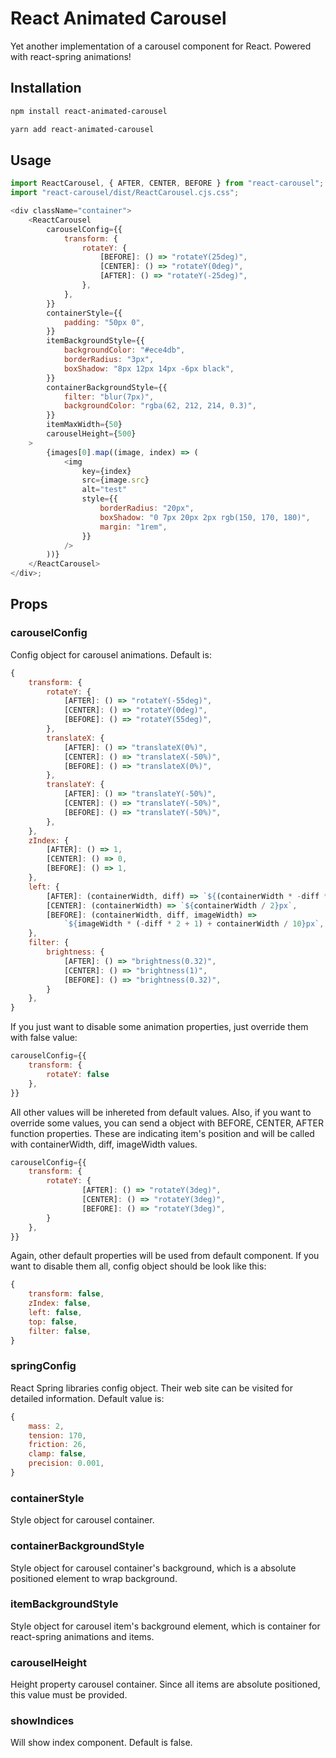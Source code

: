 # React Animated Carousel

Yet another implementation of a carousel component for React. Powered with react-spring animations!

## Installation

```bash
npm install react-animated-carousel
```

```bash
yarn add react-animated-carousel
```

## Usage

```javascript
import ReactCarousel, { AFTER, CENTER, BEFORE } from "react-carousel";
import "react-carousel/dist/ReactCarousel.cjs.css";

<div className="container">
    <ReactCarousel
        carouselConfig={{
            transform: {
                rotateY: {
                    [BEFORE]: () => "rotateY(25deg)",
                    [CENTER]: () => "rotateY(0deg)",
                    [AFTER]: () => "rotateY(-25deg)",
                },
            },
        }}
        containerStyle={{
            padding: "50px 0",
        }}
        itemBackgroundStyle={{
            backgroundColor: "#ece4db",
            borderRadius: "3px",
            boxShadow: "8px 12px 14px -6px black",
        }}
        containerBackgroundStyle={{
            filter: "blur(7px)",
            backgroundColor: "rgba(62, 212, 214, 0.3)",
        }}
        itemMaxWidth={50}
        carouselHeight={500}
    >
        {images[0].map((image, index) => (
            <img
                key={index}
                src={image.src}
                alt="test"
                style={{
                    borderRadius: "20px",
                    boxShadow: "0 7px 20px 2px rgb(150, 170, 180)",
                    margin: "1rem",
                }}
            />
        ))}
    </ReactCarousel>
</div>;
```

## Props

### carouselConfig

Config object for carousel animations. Default is:

```javascript
{
    transform: {
        rotateY: {
            [AFTER]: () => "rotateY(-55deg)",
            [CENTER]: () => "rotateY(0deg)",
            [BEFORE]: () => "rotateY(55deg)",
        },
        translateX: {
            [AFTER]: () => "translateX(0%)",
            [CENTER]: () => "translateX(-50%)",
            [BEFORE]: () => "translateX(0%)",
        },
        translateY: {
            [AFTER]: () => "translateY(-50%)",
            [CENTER]: () => "translateY(-50%)",
            [BEFORE]: () => "translateY(-50%)",
        },
    },
    zIndex: {
        [AFTER]: () => 1,
        [CENTER]: () => 0,
        [BEFORE]: () => 1,
    },
    left: {
        [AFTER]: (containerWidth, diff) => `${(containerWidth * -diff * 9) / 10}px`,
        [CENTER]: (containerWidth) => `${containerWidth / 2}px`,
        [BEFORE]: (containerWidth, diff, imageWidth) =>
            `${imageWidth * (-diff * 2 + 1) + containerWidth / 10}px`,
    },
    filter: {
        brightness: {
            [AFTER]: () => "brightness(0.32)",
            [CENTER]: () => "brightness(1)",
            [BEFORE]: () => "brightness(0.32)",
        }
    },
}
```

If you just want to disable some animation properties, just override them with false value:

```javascript
carouselConfig={{
    transform: {
        rotateY: false
    },
}}
```

All other values will be inhereted from default values. Also, if you want to override some values, you can send a object with BEFORE, CENTER, AFTER function properties. These are indicating item's position and will be called with containerWidth, diff, imageWidth values.

```javascript
carouselConfig={{
    transform: {
        rotateY: {
                [AFTER]: () => "rotateY(3deg)",
                [CENTER]: () => "rotateY(3deg)",
                [BEFORE]: () => "rotateY(3deg)",
        }
    },
}}
```

Again, other default properties will be used from default component. If you want to disable them all, config object should be look like this:

```javascript
{
    transform: false,
    zIndex: false,
    left: false,
    top: false,
    filter: false,
}
```

### springConfig

React Spring libraries config object. Their web site can be visited for detailed information. Default value is:

```javascript
{
    mass: 2,
    tension: 170,
    friction: 26,
    clamp: false,
    precision: 0.001,
}
```

### containerStyle

Style object for carousel container.

### containerBackgroundStyle

Style object for carousel container's background, which is a absolute positioned element to wrap background.

### itemBackgroundStyle

Style object for carousel item's background element, which is container for react-spring animations and items.

### carouselHeight

Height property carousel container. Since all items are absolute positioned, this value must be provided.

### showIndices

Will show index component. Default is false.
